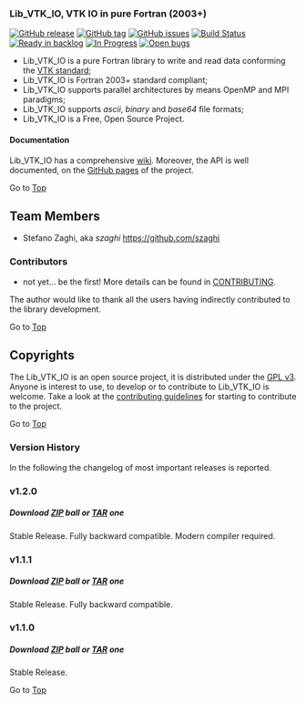 ### <a name="top"></a>Lib\_VTK\_IO, VTK IO in pure Fortran (2003+)

[![GitHub release](https://img.shields.io/github/release/szaghi/Lib_VTK_IO.svg)]()
[![GitHub tag](https://img.shields.io/github/tag/szaghi/Lib_VTK_IO.svg)]()
[![GitHub issues](https://img.shields.io/github/issues/szaghi/Lib_VTK_IO.svg)]()
[![Build Status](https://travis-ci.org/szaghi/Lib_VTK_IO.svg?branch=master)](https://travis-ci.org/szaghi/Lib_VTK_IO)
[![Ready in backlog](https://badge.waffle.io/szaghi/Lib_VTK_IO.png?label=ready&title=Ready)](https://waffle.io/szaghi/Lib_VTK_IO)
[![In Progress](https://badge.waffle.io/szaghi/Lib_VTK_IO.png?label=in%20progress&title=In%20Progress)](https://waffle.io/szaghi/Lib_VTK_IO)
[![Open bugs](https://badge.waffle.io/szaghi/Lib_VTK_IO.png?label=bug&title=Open%20Bugs)](https://waffle.io/szaghi/Lib_VTK_IO)

+ Lib\_VTK\_IO is a pure Fortran library to write and read data conforming the [VTK standard](http://www.vtk.org/);
+ Lib\_VTK\_IO is Fortran 2003+ standard compliant;
+ Lib\_VTK\_IO supports parallel architectures by means OpenMP and MPI paradigms;
+ Lib\_VTK\_IO supports _ascii_, _binary_ and _base64_ file formats;
+ Lib\_VTK\_IO is a Free, Open Source Project.

#### Documentation

Lib\_VTK\_IO has a comprehensive [wiki](https://github.com/szaghi/Lib_VTK_IO/wiki). Moreover, the API is well documented, on the [GitHub pages](http://szaghi.github.com/Lib_VTK_IO/index.html) of the project.

Go to [Top](#top)

## Team Members
* Stefano Zaghi, aka _szaghi_ <https://github.com/szaghi>

### Contributors
* not yet... be the first! More details can be found in [CONTRIBUTING](https://github.com/szaghi/Lib_VTK_IO/blob/master/CONTRIBUTING.md).

The author would like to thank all the users having indirectly contributed to the library development.

Go to [Top](#top)

## Copyrights

The Lib\_VTK\_IO is an open source project, it is distributed under the [GPL v3](http://www.gnu.org/licenses/gpl-3.0.html). Anyone is interest to use, to develop or to contribute to Lib\_VTK\_IO is welcome. Take a look at the [contributing guidelines](CONTRIBUTING.md) for starting to contribute to the project.

Go to [Top](#top)

### Version History

In the following the changelog of most important releases is reported.
### v1.2.0
##### Download [ZIP](https://github.com/szaghi/Lib_VTK_IO/archive/v1.2.0.zip) ball or [TAR](https://github.com/szaghi/Lib_VTK_IO/archive/v1.2.0.tar.gz) one
Stable Release. Fully backward compatible. Modern compiler required.

### v1.1.1
##### Download [ZIP](https://github.com/szaghi/Lib_VTK_IO/archive/v1.1.1.zip) ball or [TAR](https://github.com/szaghi/Lib_VTK_IO/archive/v1.1.1.tar.gz) one
Stable Release. Fully backward compatible.

### v1.1.0
##### Download [ZIP](https://github.com/szaghi/Lib_VTK_IO/archive/v1.1.0.zip) ball or [TAR](https://github.com/szaghi/Lib_VTK_IO/archive/v1.1.0.tar.gz) one
Stable Release.

Go to [Top](#top)
